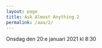 ```yaml
---
layout: page
title: Ask Almost Anything 2
permalink: /aaa/2/
---
```


Onsdag den 20:e januari 2021 kl 8:30